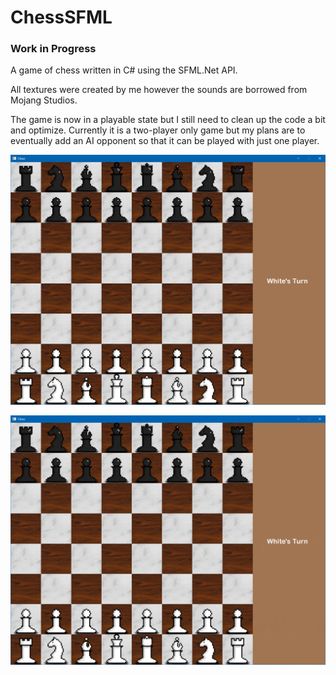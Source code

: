 # ChessSFML
<h3>Work in Progress</h3>
<p>
A game of chess written in C# using the SFML.Net API.
<p>
All textures were created by me however the sounds are borrowed from Mojang Studios.
<p>
The game is now in a playable state but I still need to clean up the code a bit and optimize. Currently it is a two-player only game but my plans are to eventually add an AI opponent so that it can be played with just one player.

<p>
  <img src="img/1.png" width="700" />
</p>
<p>
  <img src="img/gameplay.gif" width="700" />
</p>
